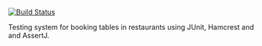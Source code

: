 [![Build Status](https://travis-ci.com/testowanieaplikacjijavaug/projekt1-crinuyi.svg?token=V5jGF3ZG72fjU5CvAMPx&branch=master)](https://travis-ci.com/testowanieaplikacjijavaug/projekt1-crinuyi)

Testing system for booking tables in restaurants using JUnit, Hamcrest and and AssertJ.
